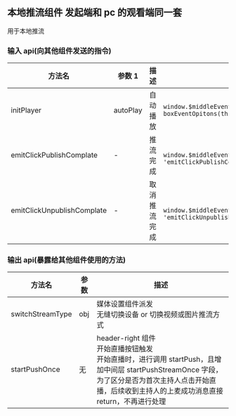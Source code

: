 ## 本地推流组件 发起端和 pc 的观看端同一套

用于本地推流

### 输入 api(向其他组件发送的指令)

| 方法名                     | 参数 1   | 描述         | 代码块                                                                                               |
| -------------------------- | -------- | ------------ | ---------------------------------------------------------------------------------------------------- |
| initPlayer                 | autoPlay | 自动播放     | `window.$middleEventSdk?.event?.send( boxEventOpitons(this.cuid, 'initPlayer', { autoPlay: true }))` |
| emitClickPublishComplate   | -        | 推流完成     | ` window.$middleEventSdk?.event?.send(boxEventOpitons(this.cuid, 'emitClickPublishComplate'));`      |
| emitClickUnpublishComplate | -        | 取消推流完成 | ` window.$middleEventSdk?.event?.send(boxEventOpitons(this.cuid, 'emitClickUnpublishComplate'));`    |

### 输出 api(暴露给其他组件使用的方法)

| 方法名           | 参数 | 描述                                                                                                                                                                                                          |
| ---------------- | ---- | ------------------------------------------------------------------------------------------------------------------------------------------------------------------------------------------------------------- |
| switchStreamType | obj  | 媒体设置组件派发<br>无缝切换设备 or 切换视频或图片推流方式                                                                                                                                                    |
| startPushOnce    | 无   | header-right 组件 <br>开始直播按钮触发<br> 开始直播时，进行调用 startPush，且增加中间层 startPushStreamOnce 字段，为了区分是否为首次主持人点击开始直播，后续收到主持人的上麦成功消息直接 return，不再进行处理 |
